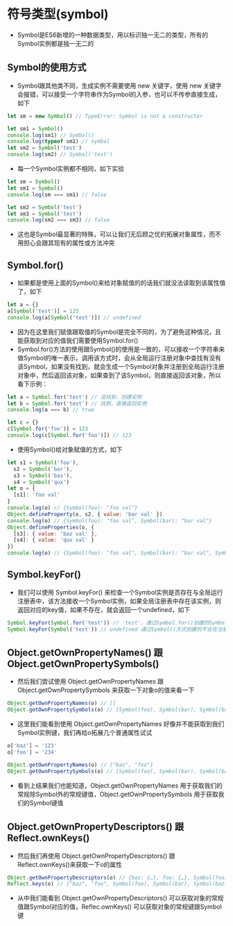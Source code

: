 # 符号类型(symbol)

- Symbol是ES6新增的一种数据类型，用以标识独一无二的类型，所有的Symbol实例都是独一无二的

## Symbol的使用方式

- Symbol跟其他类不同，生成实例不需要使用 new 关键字，使用 new 关键字会报错，可以接受一个字符串作为Symbol的入参，也可以不传参直接生成，如下

```js
let sm = new Symbol() // TypeError: Symbol is not a constructor

let sm1 = Symbol()
console.log(sm1) // Symbol()
console.log(typeof sm1) // symbol
let sm2 = Symbol('test')
console.log(sm2) // Symbol('test')
```

- 每一个Symbol实例都不相同，如下实验

```js
let sm = Symbol()
let sm1 = Symbol()
console.log(sm === sm1) // false

let sm2 = Symbol('test')
let sm3 = Symbol('test')
console.log(sm2 === sm3) // false
```

- 这也是Symbol最显著的特殊，可以让我们无后顾之忧的拓展对象属性，而不用担心会跟其现有的属性或方法冲突

## Symbol.for()

- 如果都是使用上面的Symbol()来给对象赋值的的话我们就没法读取到该属性值了，如下

```js
let a = {}
a[Symbol('test')] = 123
console.log(a[Symbol('test')]) // undefined
```

- 因为在这里我们赋值跟取值的Symbol是完全不同的，为了避免这种情况，且能获取到对应的值我们需要使用Symbol.for()
- Symbol.for()方法的使用跟Symbol()的使用是一致的，可以接收一个字符串来做Symbol的唯一表示，调用该方式时，会从全局运行注册对象中查找有没有该Symbol，如果没有找到，就会生成一个Symbol对象并注册到全局运行注册对象中，然后返回该对象，如果查到了该Symbol，则直接返回该对象，所以看下示例：
  
```js
let a = Symbol.for('test') // 没找到，创建实例
let b = Symbol.for('test') // 找到，直接返回实例
console.log(a === b) // true

let c = {}
c[Symbol.for('foo')] = 123
console.log(c[Symbol.for('foo')]) // 123
```

- 使用Symbol()给对象赋值的方式，如下

```js
let s1 = Symbol('foo'),
  s2 = Symbol('bar'),
  s3 = Symbol('baz'),
  s4 = Symbol('qux')
let o = {
  [s1]: 'foo val'
}
console.log(o) // {Symbol(foo): "foo val"}
Object.defineProperty(o, s2, { value: 'bar val' })
console.log(o) // {Symbol(foo): "foo val", Symbol(bar): "bar val"}
Object.defineProperties(o, {
  [s3]: { value: 'baz val' },
  [s4]: { value: 'qux val' }
})
console.log(o) // {Symbol(foo): "foo val", Symbol(bar): "bar val", Symbol(baz): "baz val", Symbol(qux): "qux val"}
```

## Symbol.keyFor()

- 我们可以使用 Symbol.keyFor() 来检查一个Symbol实例是否存在与全局运行注册表中，该方法接收一个Symbol实例，如果全局注册表中存在该实例，则返回对应的key值，如果不存在，就会返回一个undefined，如下

```js
Symbol.keyFor(Symbol.for('test')) // 'test'，通过Symbol.for()创建的Symbol实例会自动在注册表中注册
Symbol.keyFor(Symbol('test')) // undefined 通过Symbol()方式创建的不会在注册表中注册，所以会返回undefined

```

## Object.getOwnPropertyNames() 跟 Object.getOwnPropertySymbols()

- 然后我们尝试使用 Object.getOwnPropertyNames 跟 Object.getOwnPropertySymbols 来获取一下对象o的值来看一下

```js
Object.getOwnPropertyNames(o) // []
Object.getOwnPropertySymbols(o) // [Symbol(foo), Symbol(bar), Symbol(baz), Symbol(qux)]
```

- 这里我们能看到使用 Object.getOwnPropertyNames 好像并不能获取到我们Symbol实例键，我们再给o拓展几个普通属性试试

```js
o['baz'] = '123'
o['foo'] = '234'

Object.getOwnPropertyNames(o) // ["baz", "foo"]
Object.getOwnPropertySymbols(o) // [Symbol(foo), Symbol(bar), Symbol(baz), Symbol(qux)]
```

- 看到上结果我们也能知道，Object.getOwnPropertyNames 用于获取我们的常规除Symbol外的常规键值，Object.getOwnPropertySymbols 用于获取我们的Symbol键值

## Object.getOwnPropertyDescriptors() 跟 Reflect.ownKeys()

- 然后我们再使用 Object.getOwnPropertyDescriptors() 跟 Reflect.ownKeys()来获取一下o的属性

```js
Object.getOwnPropertyDescriptors(o) // {baz: {…}, foo: {…}, Symbol(foo): {…}, Symbol(bar): {…}, Symbol(baz): {…},Symbol(qux): {...}}
Reflect.keys(o) // ["baz", "foo", Symbol(foo), Symbol(bar), Symbol(baz), Symbol(qux)]
```

- 从中我们能看到 Object.getOwnPropertyDescriptors() 可以获取对象的常规值跟Symbol对应的值，Reflec.ownKeys() 可以获取对象的常规键跟Symbol键